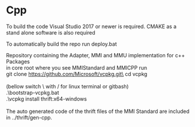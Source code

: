 # Cpp
To build the code Visual Studio 2017 or newer is required. CMAKE as a stand alone software is also required

To automatically build the repo run deploy.bat

Repository containing the Adapter, MMI and MMU implementation for c++\
Packages\
in core root where you see MMIStandard and MMICPP run\
git clone https://github.com/Microsoft/vcpkg.git\
cd vcpkg\
\
(bellow switch \ with / for linux terminal or gitbash)\
.\bootstrap-vcpkg.bat\
.\vcpkg install thrift:x64-windows\
\
The auto generated code of the thrift files of the MMI Standard are included in ../thrift/gen-cpp.





